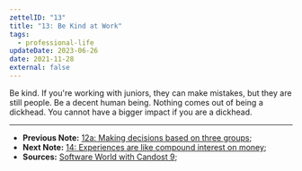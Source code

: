 ```yaml
---
zettelID: "13"
title: "13: Be Kind at Work"
tags:
  - professional-life
updateDate: 2023-06-26
date: 2021-11-28
external: false
---
```


Be kind. If you're working with juniors, they can make mistakes, but they are still people. Be a decent human being. Nothing comes out of being a dickhead. You cannot have a bigger impact if you are a dickhead.

---

- **Previous Note:** [12a: Making decisions based on three groups](/notes/12a/);
- **Next Note:** [14: Experiences are like compound interest on money](/notes/14/);
- **Sources:** [Software World with Candost 9](/podcast/9-engineering-career-path/);
